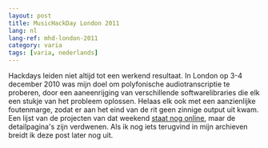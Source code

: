 ```yaml
---
layout: post
title: MusicHackDay London 2011
lang: nl
lang-ref: mhd-london-2011
category: varia
tags: [varia, nederlands]
---
```


Hackdays leiden niet altijd tot een werkend resultaat. In London op 3-4 december 2010 was mijn doel om polyfonische audiotranscriptie te proberen, door een aaneenrijging van verschillende softwarelibraries die elk een stukje van het probleem oplossen. Helaas elk ook met een aanzienlijke foutenmarge, zodat er aan het eind van de rit geen zinnige output uit kwam. Een lijst van de projecten van dat weekend [staat nog online](https://www.synthtopia.com/content/2011/12/04/62-new-music-hacks-from-music-hack-day-london/), maar de detailpagina's zijn verdwenen. Als ik nog iets terugvind in mijn archieven breidt ik deze post later nog uit.


<!-- note: see https://musescore.org/nl/handbook/music-hack-day for more hackday results -->
